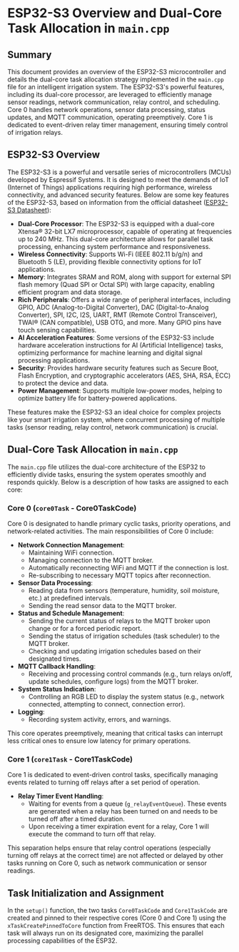 # ESP32-S3 Overview and Dual-Core Task Allocation in `main.cpp`

## Summary

This document provides an overview of the ESP32-S3 microcontroller and details the dual-core task allocation strategy implemented in the `main.cpp` file for an intelligent irrigation system. The ESP32-S3's powerful features, including its dual-core processor, are leveraged to efficiently manage sensor readings, network communication, relay control, and scheduling. Core 0 handles network operations, sensor data processing, status updates, and MQTT communication, operating preemptively. Core 1 is dedicated to event-driven relay timer management, ensuring timely control of irrigation relays.

## ESP32-S3 Overview

The ESP32-S3 is a powerful and versatile series of microcontrollers (MCUs) developed by Espressif Systems. It is designed to meet the demands of IoT (Internet of Things) applications requiring high performance, wireless connectivity, and advanced security features. Below are some key features of the ESP32-S3, based on information from the official datasheet ([ESP32-S3 Datasheet](https://www.espressif.com/sites/default/files/documentation/esp32-s3_datasheet_en.pdf)):

*   **Dual-Core Processor**: The ESP32-S3 is equipped with a dual-core Xtensa® 32-bit LX7 microprocessor, capable of operating at frequencies up to 240 MHz. This dual-core architecture allows for parallel task processing, enhancing system performance and responsiveness.
*   **Wireless Connectivity**: Supports Wi-Fi (IEEE 802.11 b/g/n) and Bluetooth 5 (LE), providing flexible connectivity options for IoT applications.
*   **Memory**: Integrates SRAM and ROM, along with support for external SPI flash memory (Quad SPI or Octal SPI) with large capacity, enabling efficient program and data storage.
*   **Rich Peripherals**: Offers a wide range of peripheral interfaces, including GPIO, ADC (Analog-to-Digital Converter), DAC (Digital-to-Analog Converter), SPI, I2C, I2S, UART, RMT (Remote Control Transceiver), TWAI® (CAN compatible), USB OTG, and more. Many GPIO pins have touch sensing capabilities.
*   **AI Acceleration Features**: Some versions of the ESP32-S3 include hardware acceleration instructions for AI (Artificial Intelligence) tasks, optimizing performance for machine learning and digital signal processing applications.
*   **Security**: Provides hardware security features such as Secure Boot, Flash Encryption, and cryptographic accelerators (AES, SHA, RSA, ECC) to protect the device and data.
*   **Power Management**: Supports multiple low-power modes, helping to optimize battery life for battery-powered applications.

These features make the ESP32-S3 an ideal choice for complex projects like your smart irrigation system, where concurrent processing of multiple tasks (sensor reading, relay control, network communication) is crucial.

## Dual-Core Task Allocation in `main.cpp`

The `main.cpp` file utilizes the dual-core architecture of the ESP32 to efficiently divide tasks, ensuring the system operates smoothly and responds quickly. Below is a description of how tasks are assigned to each core:

### Core 0 (`core0Task` - Core0TaskCode)

Core 0 is designated to handle primary cyclic tasks, priority operations, and network-related activities. The main responsibilities of Core 0 include:

*   **Network Connection Management**:
    *   Maintaining WiFi connection.
    *   Managing connection to the MQTT broker.
    *   Automatically reconnecting WiFi and MQTT if the connection is lost.
    *   Re-subscribing to necessary MQTT topics after reconnection.
*   **Sensor Data Processing**:
    *   Reading data from sensors (temperature, humidity, soil moisture, etc.) at predefined intervals.
    *   Sending the read sensor data to the MQTT broker.
*   **Status and Schedule Management**:
    *   Sending the current status of relays to the MQTT broker upon change or for a forced periodic report.
    *   Sending the status of irrigation schedules (task scheduler) to the MQTT broker.
    *   Checking and updating irrigation schedules based on their designated times.
*   **MQTT Callback Handling**:
    *   Receiving and processing control commands (e.g., turn relays on/off, update schedules, configure logs) from the MQTT broker.
*   **System Status Indication**:
    *   Controlling an RGB LED to display the system status (e.g., network connected, attempting to connect, connection error).
*   **Logging**:
    *   Recording system activity, errors, and warnings.

This core operates preemptively, meaning that critical tasks can interrupt less critical ones to ensure low latency for primary operations.

### Core 1 (`core1Task` - Core1TaskCode)

Core 1 is dedicated to event-driven control tasks, specifically managing events related to turning off relays after a set period of operation.

*   **Relay Timer Event Handling**:
    *   Waiting for events from a queue (`g_relayEventQueue`). These events are generated when a relay has been turned on and needs to be turned off after a timed duration.
    *   Upon receiving a timer expiration event for a relay, Core 1 will execute the command to turn off that relay.

This separation helps ensure that relay control operations (especially turning off relays at the correct time) are not affected or delayed by other tasks running on Core 0, such as network communication or sensor readings.

## Task Initialization and Assignment

In the `setup()` function, the two tasks `Core0TaskCode` and `Core1TaskCode` are created and pinned to their respective cores (Core 0 and Core 1) using the `xTaskCreatePinnedToCore` function from FreeRTOS. This ensures that each task will always run on its designated core, maximizing the parallel processing capabilities of the ESP32.